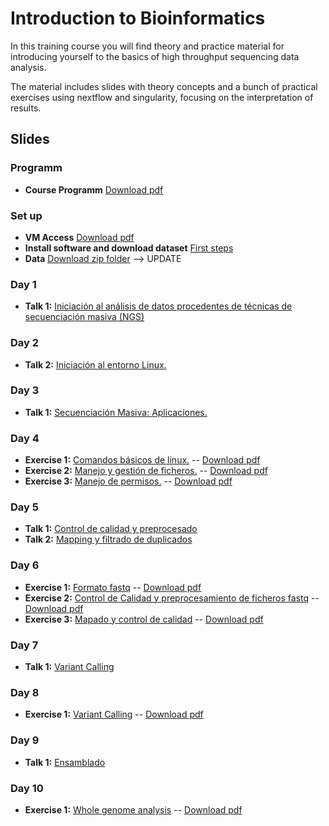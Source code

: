 # Introduction to Bioinformatics

In this training course you will find theory and practice material for introducing yourself to the basics of high throughput sequencing data analysis.

The material includes slides with theory concepts and a bunch of practical exercises using nextflow and singularity, focusing on the interpretation of results.

## Slides
### Programm
- **Course Programm** [Download pdf](slides/course_program.pdf)

### Set up
- **VM Access** [Download pdf](slides/tutorial_access_VirtualMachine.pdf)
- **Install software and download dataset** [First steps](exercises/00_setup/00_SetUp.md)
- **Data** [Download zip folder]() --> UPDATE
### Day 1
- **Talk 1:** [Iniciación al análisis de datos procedentes de técnicas de secuenciación masiva (NGS)](slides/00_intro01_sequencing.pdf)

### Day 2
- **Talk 2:** [Iniciación al entorno Linux.](slides/01_intro03_linux.pdf)

### Day 3
- **Talk 1:** [Secuenciación Masiva: Aplicaciones.](slides/00_intro01_application.pdf)

### Day 4
- **Exercise 1:** [Comandos básicos de linux.](exercises/01_handson_linux/handson_dia2_linux1_2019.md) -- [Download pdf](exercises/day1/handson_dia1_linux1_2019.pdf)
- **Exercise 2:** [Manejo y gestión de ficheros.](exercises/01_handson_linux/handson_dia2_linux2_2019.md) -- [Download pdf](exercises/day2/handson_dia2_linux1_2019.pdf)
- **Exercise 3:** [Manejo de permisos.](exercises/day2/handson_dia2_linux2_2019.md) -- [Download pdf](exercises/01_handson_linux/handson_dia2_linux2_2019.md)

### Day 5
- **Talk 1:** [Control de calidad y preprocesado](slides/02_steps_preprocessing_qc.pdf)
- **Talk 2:** [Mapping y filtrado de duplicados](slides/03_steps_mapping_qc.pdf)

### Day 6
- **Exercise 1:** [Formato fastq](exercises/day3/handson_dia3_1_fastq_2019.md) -- [Download pdf](exercises/day3/handson_dia3_1_fastq_2019.pdf)
- **Exercise 2:** [Control de Calidad y preprocesamiento de ficheros fastq](exercises/day3/handson_dia3_2_prepro_2019.md) -- [Download pdf](exercises/day3/handson_dia3_2_prepro_2019.pdf)
- **Exercise 3:** [Mapado y control de calidad](exercises/day3/handson_dia3_3_mapado_2019.md) -- [Download pdf](exercises/day3/handson_dia3_3_mapado_2019.pdf)

### Day 7
- **Talk 1:** [Variant Calling](slides/04_steps_variant_calling.pdf)

### Day 8
- **Exercise 1:** [Variant Calling](exercises/day4/handson_dia4_1_variantcalling_2019.md) -- [Download pdf](exercises/day4/handson_dia4_1_variantcalling_2019.pdf)

### Day 9
- **Talk 1:** [Ensamblado](slides/05_steps_assembly.pdf)

### Day 10
- **Exercise 1:** [Whole genome analysis](exercises/day5/handson_dia5_1_variantcalling_2019.md) -- [Download pdf](exercises/day5/handson_dia5_1_variantcalling_2019.pdf)
